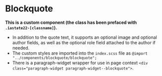 # Blockquote

**This is a custom component (the class has been prefaced with `.iastate22-[classname]`).**

- In addition to the quote text, it supports an optional image and optional author fields, as well as the optional role field attached to the author if needed.
- The custom styles are imported into the `index.scss` file as `@import "../components/blockquote/blockquote";`
- There is a paragraph-widget wrapper for use in page context `<div class="paragraph-widget paragraph-widget--blockquote">`.
